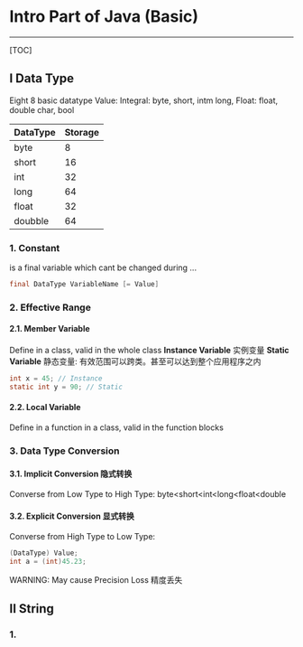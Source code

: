 # Intro Part of Java (Basic)

---

[TOC]

## I Data Type

Eight 8 basic datatype
Value: 
Integral: byte, short, intm long, 
Float: float, double
char, bool

| DataType | Storage |
| -------- | ------- |
| byte     | 8       |
| short    | 16      |
| int      | 32      |
| long     | 64      |
| float    | 32      |
| doubble  | 64      |

### 1. Constant

is a final variable which cant be changed during ...

```java
final DataType VariableName [= Value]
```

### 2. Effective Range

#### 2.1. Member Variable

Define in a class, valid in the whole class
**Instance Variable** 实例变量
**Static Variable** 静态变量: 有效范围可以跨类。甚至可以达到整个应用程序之内

```java
int x = 45; // Instance
static int y = 90; // Static
```

#### 2.2. Local Variable

Define in a function in a class, valid in the function blocks

### 3. Data Type Conversion

#### 3.1. Implicit Conversion 隐式转换

Converse from Low Type to High Type:
byte<short<int<long<float<double

#### 3.2. Explicit Conversion 显式转换

Converse from High Type to Low Type:

```java
(DataType) Value;
int a = (int)45.23;
```

WARNING: May cause Precision Loss 精度丢失

## II String

### 1. 















